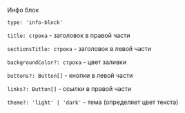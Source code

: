 Инфо блок

`type: 'info-block'`

`title: строка` - заголовок в правой части

`sectionsTitle: строка` - заголовок в левой части

`backgroundColor?: строка` - цвет заливки

`buttons?: Button[]` - кнопки в левой части

`links?: Button[]` - ссылки в правой части

`theme?: 'light' | 'dark'` - тема (определяет цвет текста)
